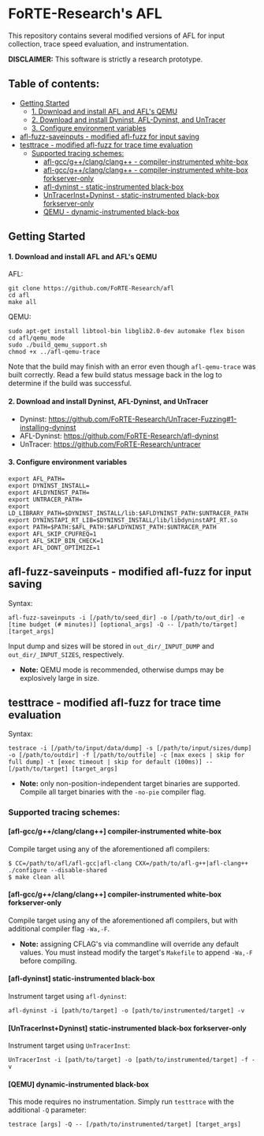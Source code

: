 # FoRTE-Research's AFL
This repository contains several modified versions of AFL for input collection, trace speed evaluation, and instrumentation.

**DISCLAIMER:** This software is strictly a research prototype.

## Table of contents:
* [Getting Started](#getting-started)
  * [1. Download and install AFL and AFL's QEMU](#1-download-and-install-afl-and-afls-qemu)
  * [2. Download and install Dyninst, AFL-Dyninst, and UnTracer](#2-download-and-install-dyninst-afl-dyninst-and-untracer)
  * [3. Configure environment variables](#3-configure-environment-variables)
* [afl-fuzz-saveinputs - modified afl-fuzz for input saving](#afl-fuzz-saveinputs---modified-afl-fuzz-for-input-saving)
* [testtrace - modified afl-fuzz for trace time evaluation](#testtrace---modified-afl-fuzz-for-trace-time-evaluation)
  * [Supported tracing schemes:](#supported-tracing-schemes)
    * [afl-gcc/g++/clang/clang++ - compiler-instrumented white-box](#afl-gccgclangclang-compiler-instrumented-white-box)
    * [afl-gcc/g++/clang/clang++ - compiler-instrumented white-box forkserver-only](#afl-gccgclangclang-compiler-instrumented-white-box-forkserver-only)
    * [afl-dyninst - static-instrumented black-box](#afl-dyninst-static-instrumented-black-box)
    * [UnTracerInst+Dyninst - static-instrumented black-box forkserver-only](#untracerinstdyninst-static-instrumented-black-box-forkserver-only)
    * [QEMU - dynamic-instrumented black-box](#qemu-dynamic-instrumented-black-box)

## Getting Started

#### 1. Download and install AFL and AFL's QEMU
AFL:
```
git clone https://github.com/FoRTE-Research/afl
cd afl
make all
```
QEMU:
```
sudo apt-get install libtool-bin libglib2.0-dev automake flex bison
cd afl/qemu_mode
sudo ./build_qemu_support.sh
chmod +x ../afl-qemu-trace
```
Note that the build may finish with an error even though `afl-qemu-trace` was built correctly.  Read a few build status message back in the log to determine if the build was successful.

#### 2. Download and install Dyninst, AFL-Dyninst, and UnTracer
* Dyninst: https://github.com/FoRTE-Research/UnTracer-Fuzzing#1-installing-dyninst
* AFL-Dyninst: https://github.com/FoRTE-Research/afl-dyninst
* UnTracer: https://github.com/FoRTE-Research/untracer

#### 3. Configure environment variables
```
export AFL_PATH=
export DYNINST_INSTALL=
export AFLDYNINST_PATH=
export UNTRACER_PATH=
export LD_LIBRARY_PATH=$DYNINST_INSTALL/lib:$AFLDYNINST_PATH:$UNTRACER_PATH
export DYNINSTAPI_RT_LIB=$DYNINST_INSTALL/lib/libdyninstAPI_RT.so
export PATH=$PATH:$AFL_PATH:$AFLDYNINST_PATH:$UNTRACER_PATH
export AFL_SKIP_CPUFREQ=1
export AFL_SKIP_BIN_CHECK=1
export AFL_DONT_OPTIMIZE=1
```


## afl-fuzz-saveinputs - modified afl-fuzz for input saving
Syntax:
```
afl-fuzz-saveinputs -i [/path/to/seed_dir] -o [/path/to/out_dir] -e [time budget (# minutes)] [optional_args] -Q -- [/path/to/target] [target_args]
```
Input dump and sizes will be stored in `out_dir/_INPUT_DUMP` and `out_dir/_INPUT_SIZES`, respectively.  
 * **Note:** QEMU mode is recommended, otherwise dumps may be explosively large in size.

## testtrace - modified afl-fuzz for trace time evaluation
Syntax:
```
testrace -i [/path/to/input/data/dump] -s [/path/to/input/sizes/dump] -o [/path/to/outdir] -f [/path/to/outfile] -c [max execs | skip for full dump] -t [exec timeout | skip for default (100ms)] -- [/path/to/target] [target_args]
```
 * **Note:** only non-position-independent target binaries are supported. Compile all target binaries with the `-no-pie` compiler flag.

### Supported tracing schemes:

#### [afl-gcc/g++/clang/clang++] compiler-instrumented white-box
Compile target using any of the aforementioned afl compilers:
```
$ CC=/path/to/afl/afl-gcc|afl-clang CXX=/path/to/afl-g++|afl-clang++ ./configure --disable-shared
$ make clean all
```

#### [afl-gcc/g++/clang/clang++] compiler-instrumented white-box forkserver-only
Compile target using any of the aforementioned afl compilers, but with additional compiler flag `-Wa,-F`.  
 * **Note:** assigning CFLAG's via commandline will override any default values. You must instead modify the target's `Makefile` to append `-Wa,-F` before compiling.

#### [afl-dyninst] static-instrumented black-box
Instrument target using `afl-dyninst`:
```
afl-dyninst -i [path/to/target] -o [path/to/instrumented/target] -v
```

#### [UnTracerInst+Dyninst] static-instrumented black-box forkserver-only
Instrument target using `UnTracerInst`:
```
UnTracerInst -i [path/to/target] -o [path/to/instrumented/target] -f -v
```

#### [QEMU] dynamic-instrumented black-box
This mode requires no instrumentation. Simply run `testtrace` with the additional `-Q` parameter:
```
testrace [args] -Q -- [/path/to/instrumented/target] [target_args]
```
